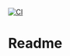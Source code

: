 [![CI](https://github.com/MustafaRashidy/firstProject/actions/workflows/tests.yml/badge.svg)](https://github.com/MustafaRashidy/firstProject/actions/workflows/tests.yml)

# Readme 